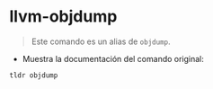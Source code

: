 # llvm-objdump

> Este comando es un alias de `objdump`.

- Muestra la documentación del comando original:

`tldr objdump`
